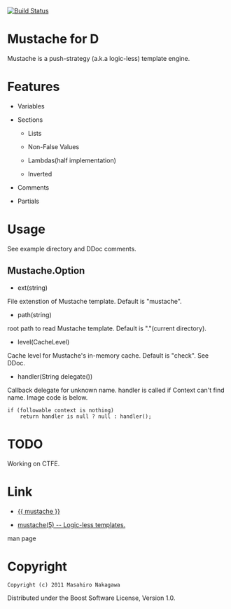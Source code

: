 [![Build Status](https://travis-ci.org/repeatedly/mustache-d.png)](https://travis-ci.org/repeatedly/mustache-d)

# Mustache for D

Mustache is a push-strategy (a.k.a logic-less) template engine.

# Features

* Variables

* Sections

  * Lists

  * Non-False Values

  * Lambdas(half implementation)

  * Inverted

* Comments

* Partials

# Usage

See example directory and DDoc comments.

## Mustache.Option

* ext(string)

File extenstion of Mustache template. Default is "mustache".

* path(string)

root path to read Mustache template. Default is "."(current directory).

* level(CacheLevel)

Cache level for Mustache's in-memory cache. Default is "check". See DDoc.

* handler(String delegate())

Callback delegate for unknown name. handler is called if Context can't find name. Image code is below.

    if (followable context is nothing)
        return handler is null ? null : handler();

# TODO

Working on CTFE.

# Link

* [{{ mustache }}](http://mustache.github.com/)

* [mustache(5) -- Logic-less templates.](http://mustache.github.com/mustache.5.html)

man page

# Copyright

    Copyright (c) 2011 Masahiro Nakagawa

Distributed under the Boost Software License, Version 1.0.
